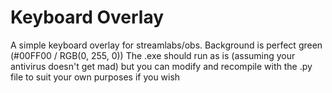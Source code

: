 # Keyboard Overlay
A simple keyboard overlay for streamlabs/obs. Background is perfect green (#00FF00 / RGB(0, 255, 0))
The .exe should run as is (assuming your antivirus doesn't get mad) but you can modify and recompile with the .py file to suit your own purposes if you wish
